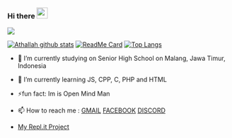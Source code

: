 ### Hi there <img src="https://media.giphy.com/media/hvRJCLFzcasrR4ia7z/giphy.gif" width="25px"/>

![](https://visitor-badge.glitch.me/badge?page_id=itsmeikybot)

[![Athallah github stats](https://github-readme-stats.vercel.app/api?username=itsmeikybot&show_icons=true&theme=radical)](https://github.com/AthallahDzaki/)
[![ReadMe Card](https://github-readme-stats.vercel.app/api/pin/?username=itsmeikybot&repo=SAMPMobile)](https://github.com/itsmeikybot/itsmeikybot.github.io)
[![Top Langs](https://github-readme-stats.vercel.app/api/top-langs/?username=itsmeikybot&layout=compact)](https://github.com/itsmeikybot/github-readme-stats)
- 🔭 I’m currently studying on Senior High School on Malang, Jawa Timur, Indonesia
- 🌱 I’m currently learning JS, CPP, C, PHP and HTML
- ⚡fun fact:  Im is Open Mind Man
- 📫 How to reach me : [GMAIL](mailto:itsmeikybot@gmail.com) [FACEBOOK](https://facebook.com/itsmeikuxsec.6) [DISCORD](https://discord.gg/itsmeiky)

- [My Repl.it Project](https://github.com/itsmeikybot.github.com)
<!--
**AthallahDzaki/AthallahDzaki** is a ✨ _special_ ✨ repository because its `README.md` (this file) appears on your GitHub profile.

Here are some ideas to get you started:

- 🔭 I’m currently working on ...
- 🌱 I’m currently learning ...
- 👯 I’m looking to collaborate on ...
- 🤔 I’m looking for help with ...
- 💬 Ask me about ...
- 📫 How to reach me: ...
- 😄 Pronouns: ...
- ⚡ Fun fact: ...
-->

